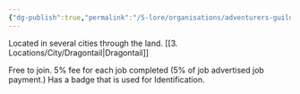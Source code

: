 ```yaml
---
{"dg-publish":true,"permalink":"/5-lore/organisations/adventurers-guild/"}
---
```


Located in several cities through the land.
[[3. Locations/City/Dragontail\|Dragontail]] 

Free to join.
5% fee for each job completed (5% of job advertised job payment.)
Has a badge that is used for Identification.